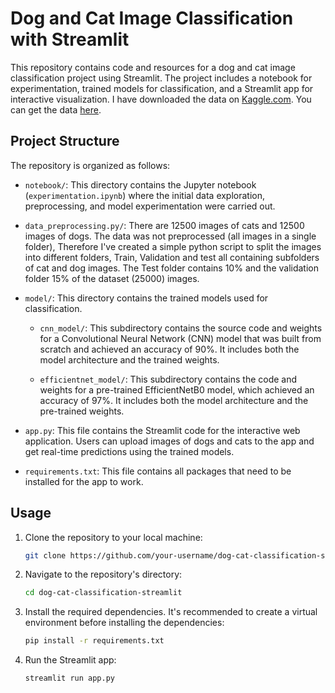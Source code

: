 # Dog and Cat Image Classification with Streamlit

This repository contains code and resources for a dog and cat image classification project using Streamlit. The project includes a notebook for experimentation, trained models for classification, and a Streamlit app for interactive visualization.
I have downloaded the data on [Kaggle.com](https://www.kaggle.com/).
You can get the data [here](https://drive.google.com/file/d/1w2Z-XREFr7bCLfLCJ5dKPo4osOsjjZxx/view?usp=sharing).

## Project Structure

The repository is organized as follows:

- `notebook/`: This directory contains the Jupyter notebook (`experimentation.ipynb`) where the initial data exploration, preprocessing, and model experimentation were carried out.

-  `data_preprocessing.py/`:  There are 12500 images of cats and 12500 images of dogs. The data was not preprocessed (all images in a single folder), Therefore I've created a simple python script to split the images into different folders, Train, Validation and test all containing subfolders of cat and dog images. The Test folder contains 10% and the validation folder 15% of the dataset (25000) images.

- `model/`: This directory contains the trained models used for classification.

  - `cnn_model/`: This subdirectory contains the source code and weights for a Convolutional Neural Network (CNN) model that was built from scratch and achieved an accuracy of 90%. It includes both the model architecture and the trained weights.

  - `efficientnet_model/`: This subdirectory contains the code and weights for a pre-trained EfficientNetB0 model, which achieved an accuracy of 97%. It includes both the model architecture and the pre-trained weights.

- `app.py`: This file contains the Streamlit code for the interactive web application. Users can upload images of dogs and cats to the app and get real-time predictions using the trained models.
- `requirements.txt`: This file contains all packages that need to be installed for the app to work.

## Usage

1. Clone the repository to your local machine:

   ```bash
   git clone https://github.com/your-username/dog-cat-classification-streamlit.git

2. Navigate to the repository's directory:

   ```bash
   cd dog-cat-classification-streamlit
   
3. Install the required dependencies. It's recommended to create a virtual environment before installing the dependencies:

   ```bash
   pip install -r requirements.txt

4. Run the Streamlit app:

    ```bash
    streamlit run app.py

